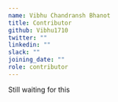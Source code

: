 ```yaml
---
name: Vibhu Chandransh Bhanot
title: Contributor
github: Vibhu1710
twitter: ""
linkedin: ""
slack: ""
joining_date: ""
role: contributor
---
```


Still waiting for this
